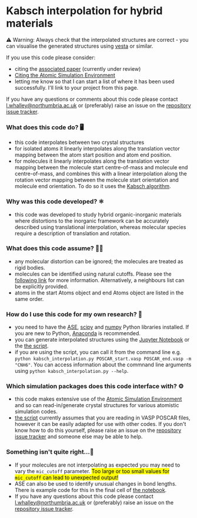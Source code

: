 # Kabsch interpolation for hybrid materials

⚠️ Warning: Always check that the interpolated structures are correct - you can visualise the generated structures using [vesta](https://jp-minerals.org/vesta/en/) or similar.

If you use this code please consider:
- citing the [associated paper](https://arxiv.org/abs/2302.08412) (currently under review)
- [Citing the Atomic Simulation Environment](https://wiki.fysik.dtu.dk/ase/faq.html#how-should-i-cite-ase)
- letting me know so that I can start a list of where it has been used successfully. I'll link to your project from this page.

If you have any questions or comments about this code please contact l.whalley@northumbria.ac.uk or (preferably) raise an issue on the [repository issue tracker](https://github.com/NU-CEM/Kabsch_interpolation/issues). 

### What does this code do? 🖥️
- this code interpolates between two crystal structures
- for isolated atoms it linearly interpolates along the translation vector mapping between the atom start position and atom end position. 
- for molecules it linearly interpolates along the translation vector mapping between the molecule start centre-of-mass and molecule end centre-of-mass, and combines this with a linear interpolation along the rotation vector mapping between the molecule start orientation and molecule end orientation. To do so it uses the [Kabsch algorithm](https://en.wikipedia.org/wiki/Kabsch_algorithm). 

### Why was this code developed? ⚛️
- this code was developed to study hybrid organic-inorganic materials where distortions to the inorganic framework can be accurately described using translational interpolation, whereas molecular species require a description of translation and rotation.

### What does this code assume? ✍🏽
- any molecular distortion can be ignored; the molecules are treated as rigid bodies.
- molecules can be identified using natural cutoffs. Please see the [following link](https://wiki.fysik.dtu.dk/ase/ase/neighborlist.html#ase.neighborlist.natural_cutoffs) for more information. Alternatively, a neighbours list can be explicitly provided.
- atoms in the start Atoms object and end Atoms object are listed in the same order. 

### How do I use this code for my own research? 🔬
- you need to have the [ASE](https://wiki.fysik.dtu.dk/ase/index.html), [scipy](https://scipy.org/) and [numpy](https://numpy.org/doc/stable/index.html) Python libraries installed. If you are new to Python, [Anaconda](https://www.anaconda.com/products/distribution) is recommended.
- you can generate interpolated structures using the [Jupyter Notebook](https://github.com/NU-CEM/Kabsch_interpolation/blob/main/Kabsch_interpolation.ipynb) or the [the script](https://github.com/NU-CEM/Kabsch_interpolation/blob/main/kabsch_interpolation.py). 
- if you are using the script, you can call it from the command line e.g. `python kabsch_interpolation.py POSCAR_start.vasp POSCAR_end.vasp -m "CNH6"`. You can access information about the commnand line arguments using `python kabsch_interpolation.py --help`.

### Which simulation packages does this code interface with? ⚙️
- this code makes extensive use of the [Atomic Simulation Environment](https://wiki.fysik.dtu.dk/ase/index.html) and so can read-in/generate crystal structures for various atomistic simulation codes.
- [the script](https://github.com/NU-CEM/Kabsch_interpolation/blob/main/kabsch_interpolation.py) currently assumes that you are reading in VASP POSCAR files, however it can be easily adapted for use with other codes. If you don't know how to do this yourself, please raise an issue on the [repository issue tracker](https://github.com/NU-CEM/Kabsch_interpolation/issues) and someone else may be able to help. 

### Something isn't quite right...🙋
- If your molecules are not interpolating as expected you may need to vary the `mic_cutoff` parameter. <mark>Too large or too small values for `mic_cutoff` can lead to unexpected output!</mark>
- ASE can also be used to identify unusual changes in bond lengths. There is example code for this in the final cell of [the notebook](https://github.com/NU-CEM/Kabsch_interpolation/blob/main/Kabsch_interpolation.ipynb).
- If you have any questions about this code please contact l.whalley@northumbria.ac.uk or (preferably) raise an issue on the [repository issue tracker](https://github.com/NU-CEM/Kabsch_interpolation/issues). 
